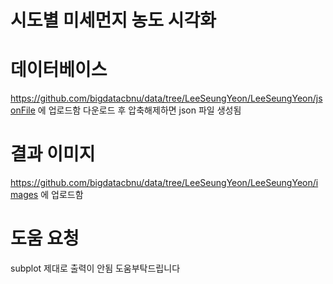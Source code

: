 # 시도별 미세먼지 농도 시각화

# 데이터베이스
https://github.com/bigdatacbnu/data/tree/LeeSeungYeon/LeeSeungYeon/jsonFile
에 업로드함
다운로드 후 압축해제하면 json 파일 생성됨

# 결과 이미지
https://github.com/bigdatacbnu/data/tree/LeeSeungYeon/LeeSeungYeon/images
에 업로드함

# 도움 요청
subplot 제대로 출력이 안됨
도움부탁드립니다
